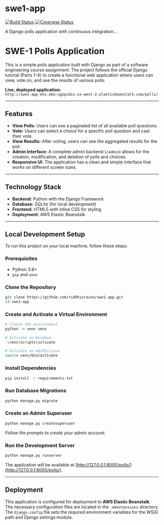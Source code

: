 # swe1-app

[![Build Status](https://app.travis-ci.com/riddhixraina/swe1-app.svg?branch=main)](https://app.travis-ci.com/riddhixraina/swe1-app)
[![Coverage Status](https://coveralls.io/repos/github/riddhixraina/swe1-app/badge.svg?branch=main)](https://coveralls.io/github/riddhixraina/swe1-app?branch=main)

A Django polls application with continuous integration...
# SWE-1 Polls Application

This is a simple polls application built with Django as part of a software engineering course assignment. The project follows the official Django tutorial (Parts 1-4) to create a functional web application where users can view, vote on, and see the results of various polls.

**Live, deployed application:**  
`http://swe1-app-env.eba-ugzpcmix.us-west-2.elasticbeanstalk.com/polls/`

---

## Features

- **View Polls:** Users can see a paginated list of all available poll questions.
- **Vote:** Users can select a choice for a specific poll question and cast their vote.
- **View Results:** After voting, users can see the aggregated results for the poll.
- **Admin Interface:** A complete admin backend (`/admin`) allows for the creation, modification, and deletion of polls and choices.
- **Responsive UI:** The application has a clean and simple interface that works on different screen sizes.

---

## Technology Stack

- **Backend:** Python with the Django Framework
- **Database:** SQLite (for local development)
- **Frontend:** HTML5 with inline CSS for styling
- **Deployment:** AWS Elastic Beanstalk

---

## Local Development Setup

To run this project on your local machine, follow these steps:

### Prerequisites

- Python 3.8+
- `pip` and `venv`

### Clone the Repository

```bash
git clone https://github.com/riddhixraina/swe1-app.git
cd swe1-app
```

### Create and Activate a Virtual Environment

```bash
# Create the environment
python -m venv venv

# Activate on Windows
.\venv\Scripts\activate

# Activate on macOS/Linux
source venv/bin/activate
```

### Install Dependencies

```bash
pip install -r requirements.txt
```

### Run Database Migrations

```bash
python manage.py migrate
```

### Create an Admin Superuser

```bash
python manage.py createsuperuser
```
_Follow the prompts to create your admin account._

### Run the Development Server

```bash
python manage.py runserver
```

The application will be available at [http://127.0.0.1:8000/polls/](http://127.0.0.1:8000/polls/).

---

## Deployment

This application is configured for deployment to **AWS Elastic Beanstalk**.  
The necessary configuration files are located in the `.ebextensions` directory.  
The `django.config` file sets the required environment variables for the WSGI path and Django settings module.

